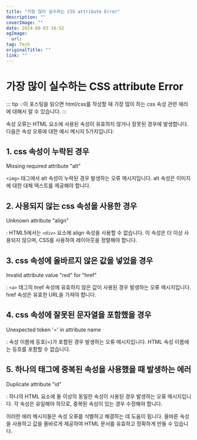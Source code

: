 ```yaml
---
title: "가장 많이 실수하는 CSS attribute Error"
description: ""
coverImage: ""
date: 2024-08-03 16:52
ogImage: 
  url: 
tag: Tech
originalTitle: ""
link: ""
---
```




# 가장 많이 실수하는 CSS attribute Error

::: tip 💡이 포스팅을 읽으면
html/css를 작성할 때 가장 많이 하는 css 속성 관련 에러에 대해서 알 수 있습니다.
:::

속성 오류는 HTML 요소에 사용된 속성이 유효하지 않거나 잘못된 경우에 발생합니다. 다음은 속성 오류에 대한 예시 메시지 5가지입니다:

## 1. css 속성이 누락된 경우


Missing required attribute "alt"


`<img>` 태그에서 alt 속성이 누락된 경우 발생하는 오류 메시지입니다. alt 속성은 이미지에 대한 대체 텍스트를 제공해야 합니다.

## 2. 사용되지 않는 css 속성을 사용한 경우


Unknown attribute "align"


: HTML5에서는 `<div>` 요소에 align 속성을 사용할 수 없습니다. 이 속성은 더 이상 사용되지 않으며, CSS를 사용하여 레이아웃을 정렬해야 합니다.

<div class="content-ad"></div>

## 3. css 속성에 올바르지 않은 값을 넣었을 경우


Invalid attribute value "red" for "href"


: `<a>` 태그의 href 속성에 유효하지 않은 값이 사용된 경우 발생하는 오류 메시지입니다. href 속성은 유효한 URL을 가져야 합니다.

## 4. css 속성에 잘못된 문자열을 포함했을 경우


Unexpected token '=' in attribute name


: 속성 이름에 등호(=)가 포함된 경우 발생하는 오류 메시지입니다. HTML 속성 이름에는 등호를 포함할 수 없습니다.

## 5. 하나의 태그에 중복된 속성을 사용했을 때 발생하는 에러


Duplicate attribute "id"


: 하나의 HTML 요소에 둘 이상의 동일한 속성이 사용된 경우 발생하는 오류 메시지입니다. 각 속성은 유일해야 하므로, 중복된 속성이 있는 경우 수정해야 합니다.

이러한 에러 메시지들은 속성 오류를 식별하고 해결하는 데 도움이 됩니다. 올바른 속성을 사용하고 값을 올바르게 제공하여 HTML 문서를 유효하고 정확하게 만들 수 있습니다.

